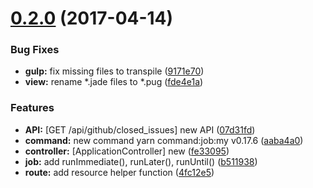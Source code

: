 <a name="0.2.0"></a>
# [0.2.0](https://github.com/imheretw/imhere/compare/0.1.0...0.2.0) (2017-04-14)


### Bug Fixes

* **gulp:** fix missing files to transpile ([9171e70](https://github.com/imheretw/imhere/commit/9171e70))
* **view:** rename *.jade files to *.pug ([fde4e1a](https://github.com/imheretw/imhere/commit/fde4e1a))


### Features

* **API:** [GET /api/github/closed_issues] new API ([07d31fd](https://github.com/imheretw/imhere/commit/07d31fd))
* **command:** new command yarn command:job:my v0.17.6 ([aaba4a0](https://github.com/imheretw/imhere/commit/aaba4a0))
* **controller:** [ApplicationController] new ([fe33095](https://github.com/imheretw/imhere/commit/fe33095))
* **job:** add runImmediate(), runLater(), runUntil() ([b511938](https://github.com/imheretw/imhere/commit/b511938))
* **route:** add resource helper function ([4fc12e5](https://github.com/imheretw/imhere/commit/4fc12e5))



